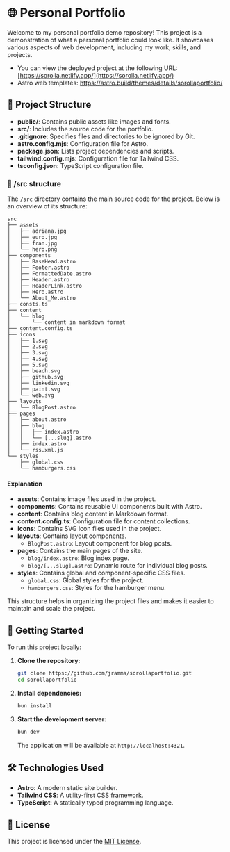# 🌐 Personal Portfolio

Welcome to my personal portfolio demo repository! This project is a demonstration of what a personal portfolio could look like. It showcases various aspects of web development, including my work, skills, and projects.

- You can view the deployed project at the following URL: [https://sorolla.netlify.app/](https://sorolla.netlify.app/)
- Astro web templates: https://astro.build/themes/details/sorollaportfolio/

## 📂 Project Structure

- **public/**: Contains public assets like images and fonts.
- **src/**: Includes the source code for the portfolio.
- **.gitignore**: Specifies files and directories to be ignored by Git.
- **astro.config.mjs**: Configuration file for Astro.
- **package.json**: Lists project dependencies and scripts.
- **tailwind.config.mjs**: Configuration file for Tailwind CSS.
- **tsconfig.json**: TypeScript configuration file.


### 🧭 /src structure

The `/src` directory contains the main source code for the project. Below is an overview of its structure:

```
src
├── assets
│   ├── adriana.jpg
│   ├── euro.jpg
│   ├── fran.jpg
│   └── hero.png
├── components
│   ├── BaseHead.astro
│   ├── Footer.astro
│   ├── FormattedDate.astro
│   ├── Header.astro
│   ├── HeaderLink.astro
│   ├── Hero.astro
│   └── About_Me.astro
├── consts.ts
├── content
│   └── blog
│       └── content in markdown format
├── content.config.ts
├── icons
│   ├── 1.svg
│   ├── 2.svg
│   ├── 3.svg
│   ├── 4.svg
│   ├── 5.svg
│   ├── beach.svg
│   ├── github.svg
│   ├── linkedin.svg
│   ├── paint.svg
│   └── web.svg
├── layouts
│   └── BlogPost.astro
├── pages
│   ├── about.astro
│   ├── blog
│   │   ├── index.astro
│   │   └── [...slug].astro
│   ├── index.astro
│   └── rss.xml.js
└── styles
    ├── global.css
    └── hamburgers.css
```

#### Explanation

- **assets**: Contains image files used in the project.
- **components**: Contains reusable UI components built with Astro.
- **content**: Contains blog content in Markdown format.
- **content.config.ts**: Configuration file for content collections.
- **icons**: Contains SVG icon files used in the project.
- **layouts**: Contains layout components.
  - `BlogPost.astro`: Layout component for blog posts.
- **pages**: Contains the main pages of the site.
  - `blog/index.astro`: Blog index page.
  - `blog/[...slug].astro`: Dynamic route for individual blog posts.
- **styles**: Contains global and component-specific CSS files.
  - `global.css`: Global styles for the project.
  - `hamburgers.css`: Styles for the hamburger menu.

This structure helps in organizing the project files and makes it easier to maintain and scale the project.


## 🚀 Getting Started

To run this project locally:

1. **Clone the repository:**

   ```bash
   git clone https://github.com/jramma/sorollaportfolio.git
   cd sorollaportfolio
   ```

2. **Install dependencies:**

   ```bash
   bun install
   ```

3. **Start the development server:**

   ```bash
   bun dev
   ```

   The application will be available at `http://localhost:4321`.

## 🛠️ Technologies Used

- **Astro**: A modern static site builder.
- **Tailwind CSS**: A utility-first CSS framework.
- **TypeScript**: A statically typed programming language.

## 📄 License

This project is licensed under the [MIT License](LICENSE).
